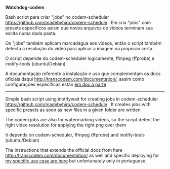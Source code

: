 **Watchdog-codem**

Bash script para criar "jobs" no codem-scheduler https://github.com/madebyhiro/codem-schedule . Ele cria "jobs" com presets específicos asism que novos arquivos de vídeos terminam sua escita numa dada pasta.

Os "jobs" também aplicam marcadágua aos vídeos, então o script também detecta a resolução do vídeo para aplicar a imagem na proporao certa.

O script depende do codem-scheduler logicamente,  ffmpeg (ffprobe) e inotify-tools (ubuntu/Debian)

A documentação referente a instalação e uso que complementam os docs oficiais daqui http://transcodem.com/documentation/, assim como configurações específicas estão  [em doc a parte](Docs.md)


* * *


Simple bash script using inotifywait for creating jobs in codem-scheduler https://github.com/madebyhiro/codem-schedule . It creates jobs with specific presets as soon as  new files in a given folder are written

The codem jobs are also for watermarking videos, so the script detect the right video resolution for applying the right png over them

It depends on codem-scheduler, ffmpeg (ffprobe) and inotify-tools (ubuntu/Debian)

The instructions that extends the official docs from here http://transcodem.com/documentation/ as well and specific deploying for [my specific use case are here](Docs.md) but unfortunately only in portuguese.
